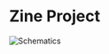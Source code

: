 ﻿# Zine Project
![Schematics](https://github.com/Aakash4096/AnalogMotorTorqueControl/raw/main/assets/H_bridge_schematics.jpg)
